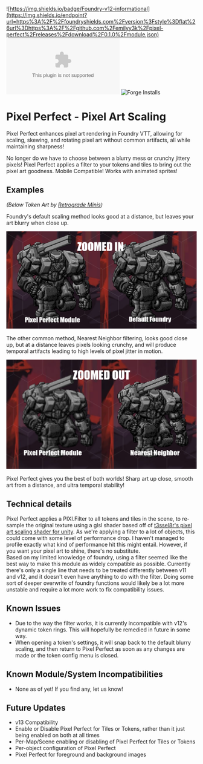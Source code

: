 ![https://img.shields.io/badge/Foundry-v12-informational](https://img.shields.io/endpoint?url=https%3A%2F%2Ffoundryshields.com%2Fversion%3Fstyle%3Dflat%26url%3Dhttps%3A%2F%2Fgithub.com%2Femilyy3k%2Fpixel-perfect%2Freleases%2Fdownload%2F0.1.0%2Fmodule.json)<!--- Downloads @ Latest Badge --><!--- replace <user>/<repo> with your username/repository --> ![Latest Release Download Count](https://img.shields.io/github/downloads/emily3k/pixel-perfect/latest/module.zip)<!--- Forge Bazaar Install % Badge --><!--- replace <your-module-name> with the `name` in your manifest --> ![Forge Installs](https://img.shields.io/badge/dynamic/json?label=Forge%20Installs&query=package.installs&suffix=%25&url=https%3A%2F%2Fforge-vtt.com%2Fapi%2Fbazaar%2Fpackage%2Fpixel-perfect&colorB=4aa94a)

# Pixel Perfect - Pixel Art Scaling

Pixel Perfect enhances pixel art rendering in Foundry VTT, allowing for scaling, skewing, and rotating pixel art without common artifacts, all while maintaining sharpness!

No longer do we have to choose between a blurry mess or crunchy jittery pixels! Pixel Perfect applies a filter to your tokens and tiles to bring out the pixel art goodness. Mobile Compatible! Works with animated sprites! 

## Examples
*(Below Token Art by [Retrograde Minis](https://retrogrademinis.com/))*  

Foundry's default scaling method looks good at a distance, but leaves your art blurry when close up.

![PIXEL PERFECT ZOOMED IN](https://github.com/emilyy3k/pixel-perfect/blob/master/images/PIXEL-PERFECT-ZOOMED-IN.png)

The other common method, Nearest Neighbor filtering, looks good close up, but at a distance leaves pixels looking crunchy, and will produce temporal artifacts leading to high levels of pixel jitter in motion.

![PIXEL PERFECT ZOOMED OUT](https://github.com/emilyy3k/pixel-perfect/blob/master/images/PIXEL-PERFECT-ZOOMED-OUT.png)

Pixel Perfect gives you the best of both worlds! Sharp art up close, smooth art from a distance, and ultra temporal stability!

## Technical details
Pixel Perfect applies a PIXI.Filter to all tokens and tiles in the scene, to re-sample the original texture using a glsl shader based off of [t3ssel8r's pixel art scaling shader for unity](https://www.youtube.com/watch?v=d6tp43wZqps). As we're applying a filter to a lot of objects, this could come with some level of performance drop. I haven't managed to profile exactly what kind of performance hit this might entail. However, if you want your pixel art to shine, there's no substitute.  
Based on my limited knowledge of foundry, using a filter seemed like the best way to make this module as widely compatible as possible. Currently there's only a single line that needs to be treated differently between v11 and v12, and it doesn't even have anything to do with the filter. Doing some sort of deeper overwrite of foundry functions would likely be a lot more unstable and require a lot more work to fix compatibility issues.

## Known Issues
- Due to the way the filter works, it is currently incompatible with v12's dynamic token rings. This will hopefully be remedied in future in some way.
- When opening a token's settings, it will snap back to the default blurry scaling, and then return to Pixel Perfect as soon as any changes are made or the token config menu is closed.

## Known Module/System Incompatibilities
- None as of yet! If you find any, let us know!

## Future Updates
- v13 Compatibility
- Enable or Disable Pixel Perfect for Tiles or Tokens, rather than it just being enabled on both at all times
- Per-Map/Scene enabling or disabling of Pixel Perfect for Tiles or Tokens
- Per-object configuration of Pixel Perfect
- Pixel Perfect for foreground and background images
